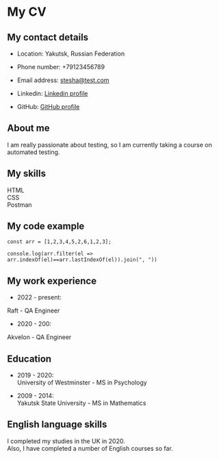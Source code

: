# My CV

## My contact details 

- Location: Yakutsk, Russian Federation

- Phone number: +79123456789

- Email address: stesha@test.com

- Linkedin: [Linkedin profile](https://ru.linkedin.com/in/stepanida-kirillina)

- GitHub: [GitHub profile](https://StepanidaK.github.io/rsschool-cv/cv)

## About me 

I am really passionate about testing, so I am currently taking a course on automated testing. 

## My skills 

HTML <br>
CSS <br>
Postman <br>

## My code example

``` 
const arr = [1,2,3,4,5,2,6,1,2,3];

console.log(arr.filter(el => arr.indexOf(el)==arr.lastIndexOf(el)).join(", "))

```

## My work experience 

- 2022 - present: 

Raft - QA Engineer 

- 2020 - 200: 

Akvelon - QA Engineer 

## Education

- 2019 - 2020: <br>
University of Westminster - MS in Psychology

- 2009 - 2014: <br>
Yakutsk State University - MS in Mathematics 

## English language skills 

I completed my studies in the UK in 2020. <br>
Also, I have completed a number of English courses so far. 

